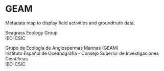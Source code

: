# GEAM
Metadata map to display field activities and groundtruth data.  

Seagrass Ecology Group  
IEO-CSIC  

Grupo de Ecología de Angiospermas Marinas (GEAM)  
Instituto Español de Oceanografía - Consejo Superior de Investigaciones Científicas  
IEO-CSIC  

  
